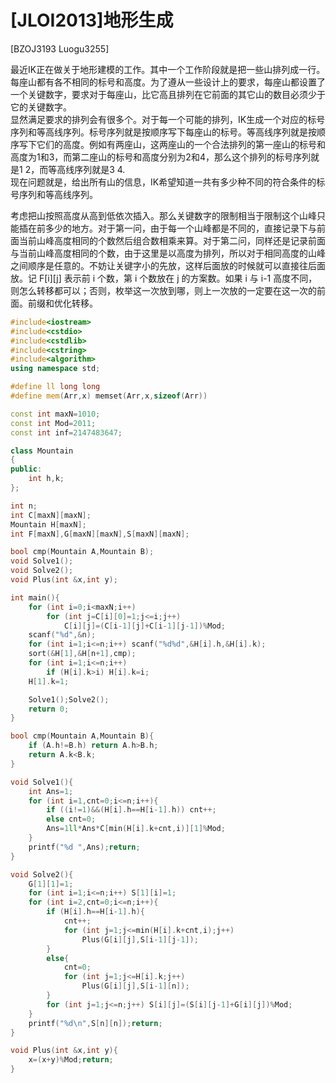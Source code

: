 # [JLOI2013]地形生成
[BZOJ3193 Luogu3255]

最近IK正在做关于地形建模的工作。其中一个工作阶段就是把一些山排列成一行。每座山都有各不相同的标号和高度。为了遵从一些设计上的要求，每座山都设置了一个关键数字，要求对于每座山，比它高且排列在它前面的其它山的数目必须少于它的关键数字。  
 显然满足要求的排列会有很多个。对于每一个可能的排列，IK生成一个对应的标号序列和等高线序列。标号序列就是按顺序写下每座山的标号。等高线序列就是按顺序写下它们的高度。例如有两座山，这两座山的一个合法排列的第一座山的标号和高度为1和3，而第二座山的标号和高度分别为2和4，那么这个排列的标号序列就是1 2，而等高线序列就是3 4.  
 现在问题就是，给出所有山的信息，IK希望知道一共有多少种不同的符合条件的标号序列和等高线序列。

考虑把山按照高度从高到低依次插入。那么关键数字的限制相当于限制这个山峰只能插在前多少的地方。对于第一问，由于每一个山峰都是不同的，直接记录下与前面当前山峰高度相同的个数然后组合数相乘来算。对于第二问，同样还是记录前面与当前山峰高度相同的个数，由于这里是以高度为排列，所以对于相同高度的山峰之间顺序是任意的。不妨让关键字小的先放，这样后面放的时候就可以直接往后面放。记 F[i][j] 表示前 i 个数，第 i 个数放在 j 的方案数。如果 i 与 i-1 高度不同，则怎么转移都可以；否则，枚举这一次放到哪，则上一次放的一定要在这一次的前面。前缀和优化转移。

```cpp
#include<iostream>
#include<cstdio>
#include<cstdlib>
#include<cstring>
#include<algorithm>
using namespace std;

#define ll long long
#define mem(Arr,x) memset(Arr,x,sizeof(Arr))

const int maxN=1010;
const int Mod=2011;
const int inf=2147483647;

class Mountain
{
public:
	int h,k;
};

int n;
int C[maxN][maxN];
Mountain H[maxN];
int F[maxN],G[maxN][maxN],S[maxN][maxN];

bool cmp(Mountain A,Mountain B);
void Solve1();
void Solve2();
void Plus(int &x,int y);

int main(){
	for (int i=0;i<maxN;i++)
		for (int j=C[i][0]=1;j<=i;j++)
			C[i][j]=(C[i-1][j]+C[i-1][j-1])%Mod;
	scanf("%d",&n);
	for (int i=1;i<=n;i++) scanf("%d%d",&H[i].h,&H[i].k);
	sort(&H[1],&H[n+1],cmp);
	for (int i=1;i<=n;i++)
		if (H[i].k>i) H[i].k=i;
	H[1].k=1;

	Solve1();Solve2();
	return 0;
}

bool cmp(Mountain A,Mountain B){
	if (A.h!=B.h) return A.h>B.h;
	return A.k<B.k;
}

void Solve1(){
	int Ans=1;
	for (int i=1,cnt=0;i<=n;i++){
		if ((i!=1)&&(H[i].h==H[i-1].h)) cnt++;
		else cnt=0;
		Ans=1ll*Ans*C[min(H[i].k+cnt,i)][1]%Mod;
	}
	printf("%d ",Ans);return;
}

void Solve2(){
	G[1][1]=1;
	for (int i=1;i<=n;i++) S[1][i]=1;
	for (int i=2,cnt=0;i<=n;i++){
		if (H[i].h==H[i-1].h){
			cnt++;
			for (int j=1;j<=min(H[i].k+cnt,i);j++)
				Plus(G[i][j],S[i-1][j-1]);
		}
		else{
			cnt=0;
			for (int j=1;j<=H[i].k;j++)
				Plus(G[i][j],S[i-1][n]);
		}	
		for (int j=1;j<=n;j++) S[i][j]=(S[i][j-1]+G[i][j])%Mod;
	}
	printf("%d\n",S[n][n]);return;
}

void Plus(int &x,int y){
	x=(x+y)%Mod;return;
}
```